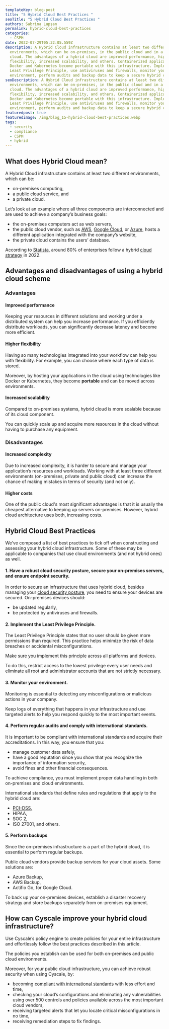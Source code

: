 ```yaml
---
templateKey: blog-post
title: "5 Hybrid Cloud Best Practices "
seoTitle: "5 Hybrid Cloud Best Practices "
authors: Sabrina Lupșan
permalink: hybrid-cloud-best-practices
categories:
  - CSPM
date: 2022-07-29T05:32:05.559Z
description: A Hybrid Cloud infrastructure contains at least two different
  environments, which can be on-premises, in the public cloud and in a private
  cloud. The advantages of a hybrid cloud are improved performance, higher
  flexibility, increased scalability, and others. Containerized applications in
  Docker and Kubernetes become portable with this infrastructure. Implement the
  Least Privilege Principle, use antiviruses and firewalls, monitor your
  environment, perform audits and backup data to keep a secure hybrid cloud.
seoDescription: A Hybrid Cloud infrastructure contains at least two different
  environments, which can be on-premises, in the public cloud and in a private
  cloud. The advantages of a hybrid cloud are improved performance, higher
  flexibility, increased scalability, and others. Containerized applications in
  Docker and Kubernetes become portable with this infrastructure. Implement the
  Least Privilege Principle, use antiviruses and firewalls, monitor your
  environment, perform audits and backup data to keep a secure hybrid cloud.
featuredpost: true
featuredimage: /img/blog_15-hybrid-cloud-best-practices.webp
tags:
  - security
  - compliance
  - CSPM
  - hybrid
---
```

<!--StartFragment-->

## What does Hybrid Cloud mean? 

A Hybrid Cloud infrastructure contains at least two different environments, which can be: 

* on-premises computing,  
* a public cloud service, and  
* a private cloud. 

Let’s look at an example where all three components are interconnected and are used to achieve a company’s business goals: 

* the on-premises computers act as web servers,  
* the public cloud vendor, such as [AWS](https://cyscale.com/use-cases/aws-cloud-security/), [Google Cloud](https://cyscale.com/use-cases/gcp-cloud-security/), or [Azure](https://cyscale.com/use-cases/azure-cloud-security/), hosts a different application integrated with the company’s website, 
* the private cloud contains the users’ database. 

According to [Statista](https://www.statista.com/topics/7914/hybrid-cloud/), around 80% of enterprises follow a hybrid [cloud strategy](https://cyscale.com/blog/cloud-security-strategy-best-practices-tutorials/) in 2022. 

## Advantages and disadvantages of using a hybrid cloud scheme

### Advantages 

#### Improved performance 

Keeping your resources in different solutions and working under a distributed system can help you increase performance. If you efficiently distribute workloads, you can significantly decrease latency and become more efficient. 

#### Higher flexibility 

Having so many technologies integrated into your workflow can help you with flexibility. For example, you can choose where each type of data is stored. 

Moreover, by hosting your applications in the cloud using technologies like Docker or Kubernetes, they become **portable** and can be moved across environments. 

#### Increased scalability 

Compared to on-premises systems, hybrid cloud is more scalable because of its cloud component. 

You can quickly scale up and acquire more resources in the cloud without having to purchase any equipment. 

### Disadvantages 

#### Increased complexity 

Due to increased complexity, it is harder to secure and manage your application’s resources and workloads. Working with at least three different environments (on-premises, private and public cloud) can increase the chance of making mistakes in terms of security (and not only). 

#### Higher costs 

One of the public cloud's most significant advantages is that it is usually the cheapest alternative to keeping up servers on-premises. However, hybrid cloud architecture uses both, increasing costs. 

## Hybrid Cloud Best Practices 

We’ve composed a list of best practices to tick off when constructing and assessing your hybrid cloud infrastructure. Some of these may be applicable to companies that use cloud environments (and not hybrid ones) as well. 

#### 1. Have a robust cloud security posture, secure your on-premises servers, and ensure endpoint security. 

In order to secure an infrastructure that uses hybrid cloud, besides managing your [cloud security posture](https://cyscale.com/blog/improve-cloud-security-posture/), you need to ensure your devices are secured. On-premises devices should: 

* be updated regularly, 
* be protected by antiviruses and firewalls. 

#### 2. Implement the Least Privilege Principle. 

The Least Privilege Principle states that no user should be given more permissions than required. This practice helps minimize the risk of data breaches or accidental misconfigurations. 

Make sure you implement this principle across all platforms and devices.  

To do this, restrict access to the lowest privilege every user needs and eliminate all root and administrator accounts that are not strictly necessary. 

#### 3. Monitor your environment. 

Monitoring is essential to detecting any misconfigurations or malicious actions in your company.  

Keep logs of everything that happens in your infrastructure and use targeted alerts to help you respond quickly to the most important events. 

#### 4. Perform regular audits and comply with international standards. 

It is important to be compliant with international standards and acquire their accreditations. In this way, you ensure that you: 

* manage customer data safely, 
* have a good reputation since you show that you recognize the importance of information security, 
* avoid fines and other financial consequences. 

To achieve compliance, you must implement proper data handling in both on-premises and cloud environments. 

International standards that define rules and regulations that apply to the hybrid cloud are: 

* [PCI-DSS,](https://cyscale.com/blog/pci-dss-compliance-in-cloud/) 
* HIPAA, 
* SOC 2, 
* ISO 27001, and others. 

#### 5. Perform backups 

Since the on-premises infrastructure is a part of the hybrid cloud, it is essential to perform regular backups.  

Public cloud vendors provide backup services for your cloud assets. Some solutions are: 

* Azure Backup, 
* AWS Backup, 
* Actifio Go, for Google Cloud. 

To back up your on-premises devices, establish a disaster recovery strategy and store backups separately from on-premises equipment. 

## How can Cyscale improve your hybrid cloud infrastructure? 

Use Cyscale’s policy engine to create policies for your entire infrastructure and effortlessly follow the best practices described in this article. 

The policies you establish can be used for both on-premises and public cloud environments. 

Moreover, for your public cloud infrastructure, you can achieve robust security when using Cyscale, by: 

* becoming [compliant with international standards](https://cyscale.com/use-cases/cloud-compliance-and-auditing/) with less effort and time, 
* checking your cloud’s configurations and eliminating any vulnerabilities using over 500 controls and policies available across the most important cloud vendors,  
* receiving targeted alerts that let you locate critical misconfigurations in no time, 
* receiving remediation steps to fix findings. 

<!--EndFragment-->